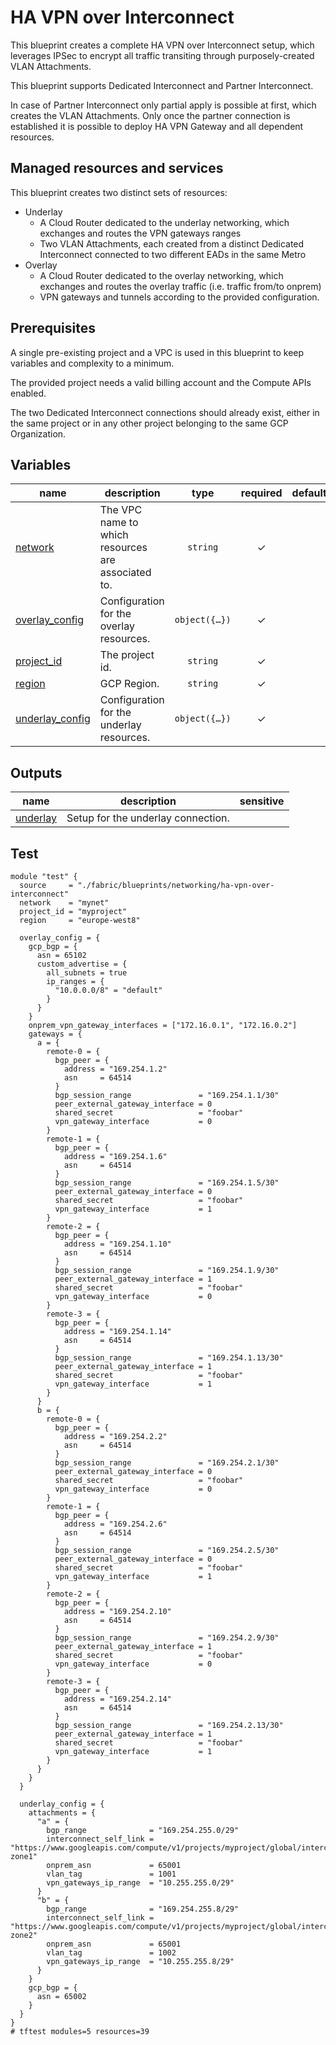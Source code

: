 # HA VPN over Interconnect

This blueprint creates a complete HA VPN over Interconnect setup, which leverages IPSec to encrypt all traffic transiting through purposely-created VLAN Attachments.

This blueprint supports Dedicated Interconnect and Partner Interconnect.

In case of Partner Interconnect only partial apply is possible at first, which creates the VLAN Attachments. Only once the partner connection is established it is possible to deploy HA VPN Gateway and all dependent resources.

## Managed resources and services

This blueprint creates two distinct sets of resources:

- Underlay
  - A Cloud Router dedicated to the underlay networking, which exchanges and routes the VPN gateways ranges
  - Two VLAN Attachments, each created from a distinct Dedicated Interconnect connected to two different EADs in the same Metro
- Overlay
  - A Cloud Router dedicated to the overlay networking, which exchanges and routes the overlay traffic (i.e. traffic from/to onprem)
  - VPN gateways and tunnels according to the provided configuration.

## Prerequisites

A single pre-existing project and a VPC is used in this blueprint to keep variables and complexity to a minimum.

The provided project needs a valid billing account and the Compute APIs enabled.

The two Dedicated Interconnect connections should already exist, either in the same project or in any other project belonging to the same GCP Organization.
<!-- BEGIN TFDOC -->
## Variables

| name | description | type | required | default |
|---|---|:---:|:---:|:---:|
| [network](variables.tf#L18) | The VPC name to which resources are associated to. | <code>string</code> | ✓ |  |
| [overlay_config](variables.tf#L24) | Configuration for the overlay resources. | <code title="object&#40;&#123;&#10;  gcp_bgp &#61; object&#40;&#123;&#10;    asn       &#61; number&#10;    name      &#61; optional&#40;string&#41;&#10;    keepalive &#61; optional&#40;number&#41;&#10;    custom_advertise &#61; optional&#40;object&#40;&#123;&#10;      all_subnets &#61; bool&#10;      ip_ranges   &#61; map&#40;string&#41;&#10;    &#125;&#41;&#41;&#10;  &#125;&#41;&#10;  onprem_vpn_gateway_interfaces &#61; list&#40;string&#41;&#10;  gateways &#61; map&#40;map&#40;object&#40;&#123;&#10;    bgp_peer &#61; object&#40;&#123;&#10;      address        &#61; string&#10;      asn            &#61; number&#10;      route_priority &#61; optional&#40;number, 1000&#41;&#10;      custom_advertise &#61; optional&#40;object&#40;&#123;&#10;        all_subnets          &#61; bool&#10;        all_vpc_subnets      &#61; bool&#10;        all_peer_vpc_subnets &#61; bool&#10;        ip_ranges            &#61; map&#40;string&#41;&#10;      &#125;&#41;&#41;&#10;    &#125;&#41;&#10;    bgp_session_range               &#61; string&#10;    ike_version                     &#61; optional&#40;number, 2&#41;&#10;    peer_external_gateway_interface &#61; optional&#40;number&#41;&#10;    peer_gateway                    &#61; optional&#40;string, &#34;default&#34;&#41;&#10;    router                          &#61; optional&#40;string&#41;&#10;    shared_secret                   &#61; optional&#40;string&#41;&#10;    vpn_gateway_interface           &#61; number&#10;    &#125;&#41;&#41;&#10;  &#41;&#10;&#125;&#41;">object&#40;&#123;&#8230;&#125;&#41;</code> | ✓ |  |
| [project_id](variables.tf#L63) | The project id. | <code>string</code> | ✓ |  |
| [region](variables.tf#L68) | GCP Region. | <code>string</code> | ✓ |  |
| [underlay_config](variables.tf#L73) | Configuration for the underlay resources. | <code title="object&#40;&#123;&#10;  attachments &#61; map&#40;object&#40;&#123;&#10;    bandwidth              &#61; optional&#40;string, &#34;BPS_10G&#34;&#41;&#10;    base_name              &#61; optional&#40;string, &#34;encrypted-vlan-attachment&#34;&#41;&#10;    bgp_range              &#61; string&#10;    interconnect_self_link &#61; string&#10;    onprem_asn             &#61; number&#10;    vlan_tag               &#61; number&#10;    vpn_gateways_ip_range  &#61; string&#10;  &#125;&#41;&#41;&#10;  gcp_bgp &#61; object&#40;&#123;&#10;    asn &#61; number&#10;  &#125;&#41;&#10;  interconnect_type &#61; optional&#40;string, &#34;DEDICATED&#34;&#41;&#10;&#125;&#41;">object&#40;&#123;&#8230;&#125;&#41;</code> | ✓ |  |

## Outputs

| name | description | sensitive |
|---|---|:---:|
| [underlay](outputs.tf#L17) | Setup for the underlay connection. |  |
<!-- END TFDOC -->
## Test

```hcl
module "test" {
  source     = "./fabric/blueprints/networking/ha-vpn-over-interconnect"
  network    = "mynet"
  project_id = "myproject"
  region     = "europe-west8"

  overlay_config = {
    gcp_bgp = {
      asn = 65102
      custom_advertise = {
        all_subnets = true
        ip_ranges = {
          "10.0.0.0/8" = "default"
        }
      }
    }
    onprem_vpn_gateway_interfaces = ["172.16.0.1", "172.16.0.2"]
    gateways = {
      a = {
        remote-0 = {
          bgp_peer = {
            address = "169.254.1.2"
            asn     = 64514
          }
          bgp_session_range               = "169.254.1.1/30"
          peer_external_gateway_interface = 0
          shared_secret                   = "foobar"
          vpn_gateway_interface           = 0
        }
        remote-1 = {
          bgp_peer = {
            address = "169.254.1.6"
            asn     = 64514
          }
          bgp_session_range               = "169.254.1.5/30"
          peer_external_gateway_interface = 0
          shared_secret                   = "foobar"
          vpn_gateway_interface           = 1
        }
        remote-2 = {
          bgp_peer = {
            address = "169.254.1.10"
            asn     = 64514
          }
          bgp_session_range               = "169.254.1.9/30"
          peer_external_gateway_interface = 1
          shared_secret                   = "foobar"
          vpn_gateway_interface           = 0
        }
        remote-3 = {
          bgp_peer = {
            address = "169.254.1.14"
            asn     = 64514
          }
          bgp_session_range               = "169.254.1.13/30"
          peer_external_gateway_interface = 1
          shared_secret                   = "foobar"
          vpn_gateway_interface           = 1
        }
      }
      b = {
        remote-0 = {
          bgp_peer = {
            address = "169.254.2.2"
            asn     = 64514
          }
          bgp_session_range               = "169.254.2.1/30"
          peer_external_gateway_interface = 0
          shared_secret                   = "foobar"
          vpn_gateway_interface           = 0
        }
        remote-1 = {
          bgp_peer = {
            address = "169.254.2.6"
            asn     = 64514
          }
          bgp_session_range               = "169.254.2.5/30"
          peer_external_gateway_interface = 0
          shared_secret                   = "foobar"
          vpn_gateway_interface           = 1
        }
        remote-2 = {
          bgp_peer = {
            address = "169.254.2.10"
            asn     = 64514
          }
          bgp_session_range               = "169.254.2.9/30"
          peer_external_gateway_interface = 1
          shared_secret                   = "foobar"
          vpn_gateway_interface           = 0
        }
        remote-3 = {
          bgp_peer = {
            address = "169.254.2.14"
            asn     = 64514
          }
          bgp_session_range               = "169.254.2.13/30"
          peer_external_gateway_interface = 1
          shared_secret                   = "foobar"
          vpn_gateway_interface           = 1
        }
      }
    }
  }

  underlay_config = {
    attachments = {
      "a" = {
        bgp_range              = "169.254.255.0/29"
        interconnect_self_link = "https://www.googleapis.com/compute/v1/projects/myproject/global/interconnects/interconnect-zone1"
        onprem_asn             = 65001
        vlan_tag               = 1001
        vpn_gateways_ip_range  = "10.255.255.0/29"
      }
      "b" = {
        bgp_range              = "169.254.255.8/29"
        interconnect_self_link = "https://www.googleapis.com/compute/v1/projects/myproject/global/interconnects/interconnect-zone2"
        onprem_asn             = 65001
        vlan_tag               = 1002
        vpn_gateways_ip_range  = "10.255.255.8/29"
      }
    }
    gcp_bgp = {
      asn = 65002
    }
  }
}
# tftest modules=5 resources=39
```
